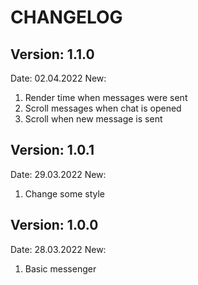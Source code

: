 # CHANGELOG

## Version: 1.1.0

Date: 02.04.2022
New:
1) Render time when messages were sent
2) Scroll messages when chat is opened
3) Scroll when new message is sent


## Version: 1.0.1

Date: 29.03.2022
New:
1) Change some style


## Version: 1.0.0

Date: 28.03.2022
New: 
1) Basic messenger